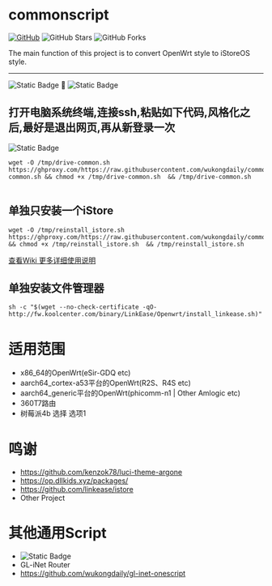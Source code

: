 # commonscript
[![GitHub](https://img.shields.io/github/license/wukongdaily/commonscript.svg?label=LICENSE&logo=github&logoColor=%20)](https://github.com/wukongdaily/commonscript/blob/master/LICENSE)
![GitHub Stars](https://img.shields.io/github/stars/wukongdaily/commonscript.svg?style=flat&logo=appveyor&label=Stars&logo=github)
![GitHub Forks](https://img.shields.io/github/forks/wukongdaily/commonscript.svg?style=flat&logo=appveyor&label=Forks&logo=github)

The main function of this project is to convert OpenWrt style to iStoreOS style.
***
<img alt="Static Badge" src="https://img.shields.io/badge/OpenWrt-01181B?logoColor=0DE7E7&label=Style&labelColor=0EE23B"> 🔄  <img alt="Static Badge" src="https://img.shields.io/badge/iStoreOS-8A2BE2?logoColor=0DE7E7&label=Style&labelColor=0EE23B">


##  打开电脑系统终端,连接ssh,粘贴如下代码,风格化之后,最好是退出网页,再从新登录一次
 ![Static Badge](https://img.shields.io/badge/all%20in%20one%20script-8A2BE2?logo=black&logoColor=black&label=%E7%BB%88%E7%AB%AF)
```
wget -O /tmp/drive-common.sh  https://ghproxy.com/https://raw.githubusercontent.com/wukongdaily/commonscript/master/common/drive-common.sh && chmod +x /tmp/drive-common.sh  && /tmp/drive-common.sh


```

## 单独只安装一个iStore
```
wget -O /tmp/reinstall_istore.sh  https://ghproxy.com/https://raw.githubusercontent.com/wukongdaily/commonscript/master/common/reinstall_istore.sh && chmod +x /tmp/reinstall_istore.sh  && /tmp/reinstall_istore.sh

```


[查看Wiki 更多详细使用说明](https://github.com/wukongdaily/commonscript/wiki/%E8%AF%B4%E6%98%8E)

## 单独安装文件管理器
```
sh -c "$(wget --no-check-certificate -qO- http://fw.koolcenter.com/binary/LinkEase/Openwrt/install_linkease.sh)"

```

# 适用范围
* x86_64的OpenWrt(eSir-GDQ etc)
* aarch64_cortex-a53平台的OpenWrt(R2S、R4S etc)
* aarch64_generic平台的OpenWrt(phicomm-n1 | Other Amlogic etc)
* 360T7路由
* 树莓派4b 选择 选项1


# 鸣谢
* https://github.com/kenzok78/luci-theme-argone
* https://op.dllkids.xyz/packages/
* https://github.com/linkease/istore
* Other Project

# 其他通用Script
* <img alt="Static Badge" src="https://img.shields.io/badge/MT3000-E70D0D?style=for-the-badge&label=MT2500A&labelColor=8A2BE2">
* GL-iNet Router
* https://github.com/wukongdaily/gl-inet-onescript





